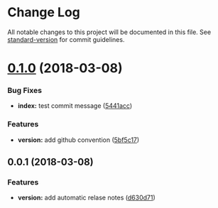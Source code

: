 # Change Log

All notable changes to this project will be documented in this file. See [standard-version](https://github.com/conventional-changelog/standard-version) for commit guidelines.

<a name="0.1.0"></a>
# [0.1.0](https://github.com/lmachens/racoon-miner/compare/v0.0.1...v0.1.0) (2018-03-08)


### Bug Fixes

* **index:** test commit message ([5441acc](https://github.com/lmachens/racoon-miner/commit/5441acc))


### Features

* **version:** add github convention ([5bf5c17](https://github.com/lmachens/racoon-miner/commit/5bf5c17))



<a name="0.0.1"></a>
## 0.0.1 (2018-03-08)


### Features

* **version:** add automatic relase notes ([d630d71](https://github.com/lmachens/racoon-miner/commit/d630d71))
